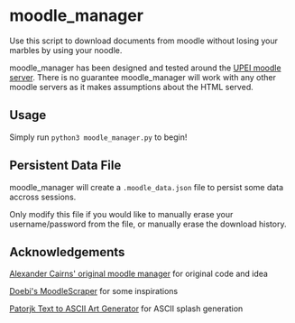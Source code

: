 # moodle_manager
Use this script to download documents from moodle without losing your marbles by using your noodle.

moodle_manager has been designed and tested around the [UPEI moodle server](https://moodle31.upei.ca).
There is no guarantee moodle_manager will work with any other moodle servers as it makes assumptions about the HTML served.

## Usage

Simply run `python3 moodle_manager.py` to begin!

## Persistent Data File

moodle_manager will create a `.moodle_data.json` file to persist some data accross sessions. 

Only modify this file if you would like to manually erase your username/password from the file, or manually erase the download history.

## Acknowledgements

[Alexander Cairns' original moodle manager](https://github.com/Alexander-Cairns/moodle-manager) for original code and idea

[Doebi's MoodleScraper](https://github.com/doebi/MoodleScraper) for some inspirations

[Patorjk Text to ASCII Art Generator](http://patorjk.com/software/taag) for ASCII splash generation
